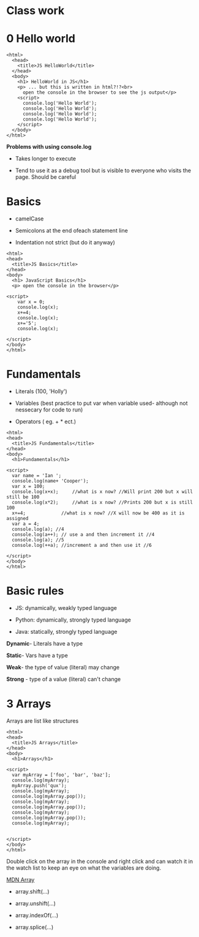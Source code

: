 # Class work

# 0 Hello world
```
<html>
  <head>
    <title>JS HelloWorld</title>
  </head>
  <body>
    <h1> HelloWorld in JS</h1>
    <p> ... but this is written in html?!?<br>
      open the console in the browser to see the js output</p>
    <script>
      console.log('Hello World');
      console.log('Hello World');
      console.log('Hello World');
      console.log('Hello World');
    </script>
  </body>
</html>

```
**Problems with using console.log**

- Takes longer to execute

- Tend to use it as a debug tool but is visible to everyone who visits the page. Should be careful

# Basics

- camelCase

- Semicolons at the end ofeach statement line

- Indentation not strict (but do it anyway)
```
<html>
<head>
  <title>JS Basics</title>
</head>
<body>
  <h1> JavaScript Basics</h1>
  <p> open the console in the browser</p>

<script>
    var x = 0;
    console.log(x);
    x+=4;
    console.log(x);
    x+='5';
    console.log(x);

</script>
</body>
</html>
```
# Fundamentals

- Literals (100, 'Holly')

- Variables (best practice to put var when variable used- although not nessecary for code to run)

- Operators ( eg. + * ect.)

```
<html>
<head>
  <title>JS Fundamentals</title>
</head>
<body>
  <h1>Fundamentals</h1>

<script>
  var name = 'Ian ';
  console.log(name+ 'Cooper');
  var x = 100;
  console.log(x+x);  	//what is x now? //Will print 200 but x will still be 100
  console.log(x*2); 	//what is x now? //Prints 200 but x is still 100
  x+=4;				//what is x now? //X will now be 400 as it is assigned
  var a = 4;
  console.log(a); //4
  console.log(a++); // use a and then increment it //4
  console.log(a); //5
  console.log(++a); //increment a and then use it //6

</script>
</body>
</html>
```

# Basic rules

- JS: dynamically, weakly typed language

- Python: dynamically, strongly typed language

- Java: statically, strongly typed language

**Dynamic**- Literals have a type

**Static**- Vars have a type

**Weak**- the type of value (literal) may change

**Strong** - type of a value (literal) can't change

# 3 Arrays

Arrays are list like structures

```
<html>
<head>
  <title>JS Arrays</title>
</head>
<body>
  <h1>Arrays</h1>

<script>
  var myArray = ['foo', 'bar', 'baz'];
  console.log(myArray);
  myArray.push('qux');
  console.log(myArray);
  console.log(myArray.pop());
  console.log(myArray);
  console.log(myArray.pop());
  console.log(myArray);
  console.log(myArray.pop());
  console.log(myArray);


</script>
</body>
</html>
```
Double click on the array in the console and right click and can watch it in the watch list to keep an eye on what the variables are doing.

[MDN Array](https://developer.mozilla.org/en-US/docs/Web/JavaScript/Reference/Global_Objects/Array)

- array.shift(...)

- array.unshift(...)

- array.indexOf(...)

- array.splice(...)
